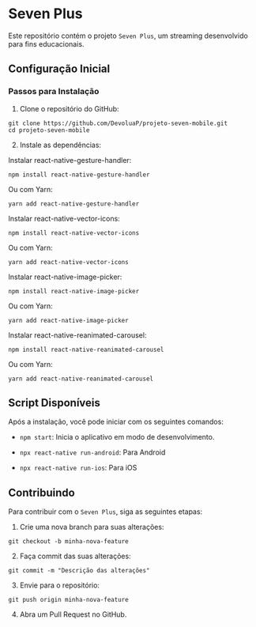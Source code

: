 # Seven Plus

Este repositório contém o projeto `Seven Plus`, um streaming desenvolvido para fins educacionais.

## Configuração Inicial

### Passos para Instalação

1. Clone o repositório do GitHub:

```
git clone https://github.com/DevoluaP/projeto-seven-mobile.git
cd projeto-seven-mobile
```

2. Instale as dependências:

Instalar react-native-gesture-handler:
```
npm install react-native-gesture-handler
```
Ou com Yarn:
```
yarn add react-native-gesture-handler
```

Instalar react-native-vector-icons:
```
npm install react-native-vector-icons
```
Ou com Yarn:
```
yarn add react-native-vector-icons
```

Instalar react-native-image-picker:
```
npm install react-native-image-picker
```
Ou com Yarn:
```
yarn add react-native-image-picker
```

Instalar react-native-reanimated-carousel:
```
npm install react-native-reanimated-carousel
```
Ou com Yarn:
```
yarn add react-native-reanimated-carousel
```

## Script Disponíveis

Após a instalação, você pode iniciar com os seguintes comandos:

* `npm start`: Inicia o aplicativo em modo de desenvolvimento.

* `npx react-native run-android`: Para Android

* `npx react-native run-ios`: Para iOS

## Contribuindo

Para contribuir com o `Seven Plus`, siga as seguintes etapas:

1. Crie uma nova branch para suas alterações:

```
git checkout -b minha-nova-feature
```

2. Faça commit das suas alterações:

```
git commit -m "Descrição das alterações"
```

3. Envie para o repositório:

```
git push origin minha-nova-feature
```

4. Abra um Pull Request no GitHub.
